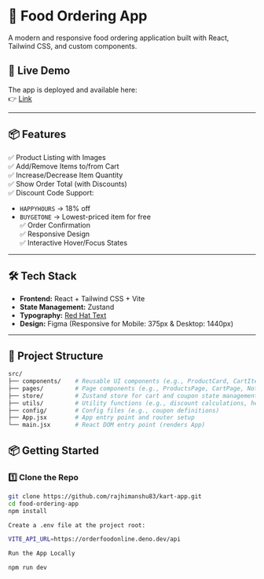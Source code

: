 # 🛒 Food Ordering App

A modern and responsive food ordering application built with React, Tailwind CSS, and custom components.

## 🚀 Live Demo

The app is deployed and available here:  
👉 [Link](https://kart-app-nine.vercel.app/)  

---

## 📦 Features

✅ Product Listing with Images  
✅ Add/Remove Items to/from Cart  
✅ Increase/Decrease Item Quantity  
✅ Show Order Total (with Discounts)  
✅ Discount Code Support:  
- `HAPPYHOURS` → 18% off  
- `BUYGETONE` → Lowest-priced item for free  
✅ Order Confirmation  
✅ Responsive Design  
✅ Interactive Hover/Focus States  

---

## 🛠️ Tech Stack

- **Frontend:** React + Tailwind CSS + Vite
- **State Management:** Zustand
- **Typography:** [Red Hat Text](https://fonts.google.com/specimen/Red+Hat+Text)
- **Design:** Figma (Responsive for Mobile: 375px & Desktop: 1440px)

---

## 📂 Project Structure

```bash
src/
├── components/    # Reusable UI components (e.g., ProductCard, CartItem, Button)
├── pages/         # Page components (e.g., ProductsPage, CartPage, NotFoundPage)
├── store/         # Zustand store for cart and coupon state management
├── utils/         # Utility functions (e.g., discount calculations, helpers)
├── config/        # Config files (e.g., coupon definitions)
├── App.jsx        # App entry point and router setup
└── main.jsx       # React DOM entry point (renders App)

```

## 📦 Getting Started

### 1️⃣ Clone the Repo

```bash
git clone https://github.com/rajhimanshu83/kart-app.git
cd food-ordering-app
npm install

Create a .env file at the project root:

VITE_API_URL=https://orderfoodonline.deno.dev/api

Run the App Locally

npm run dev





